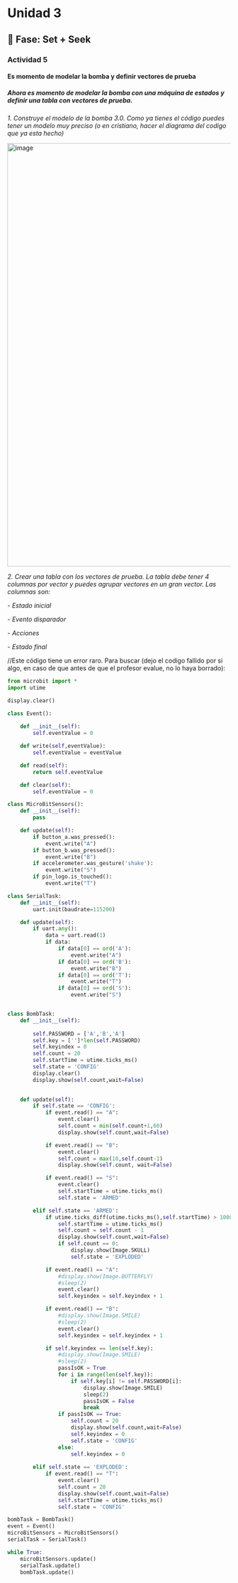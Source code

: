 # Unidad 3

## 🔎 Fase: Set + Seek

### Actividad 5

#### Es momento de modelar la bomba y definir vectores de prueba

##### Ahora es momento de modelar la bomba con una máquina de estados y definir una tabla con vectores de prueba.

*1. Construye el modelo de la bomba 3.0. Como ya tienes el código puedes tener un modelo muy preciso (o en cristiano, hacer el diagrama del codigo que ya esta hecho)*

<img width="1717" height="953" alt="image" src="https://github.com/user-attachments/assets/5c49f3f7-8d85-4fe3-b326-8b57f7eed598" />

*2. Crear una tabla con los vectores de prueba. La tabla debe tener 4 columnas por vector y puedes agrupar vectores en un gran vector. Las columnas son:*

*- Estado inicial*

*- Evento disparador*

*- Acciones*

*- Estado final*

//Este código tiene un error raro. Para buscar (dejo el codigo fallido por si algo, en caso de que antes de que el profesor evalue, no lo haya borrado):

``` py
from microbit import *
import utime

display.clear()

class Event():
    
    def __init__(self):
        self.eventValue = 0

    def write(self,eventValue):
        self.eventValue = eventValue

    def read(self):
        return self.eventValue

    def clear(self):
        self.eventValue = 0

class MicroBitSensors():
    def __init__(self):
        pass

    def update(self):
        if button_a.was_pressed():
            event.write("A")
        if button_b.was_pressed():
            event.write("B")
        if accelerometer.was_gesture('shake'):
            event.write("S")
        if pin_logo.is_touched():
            event.write("T")

class SerialTask:
    def __init__(self):
        uart.init(baudrate=115200)

    def update(self):
        if uart.any():
            data = uart.read(1)
            if data:
                if data[0] == ord('A'):
                    event.write("A")
                if data[0] == ord('B'):
                    event.write("B")
                if data[0] == ord('T'):
                    event.write("T")
                if data[0] == ord('S'):
                    event.write("S")


class BombTask:
    def __init__(self):
        
        self.PASSWORD = ['A','B','A']
        self.key = ['']*len(self.PASSWORD)
        self.keyindex = 0
        self.count = 20
        self.startTime = utime.ticks_ms()
        self.state = 'CONFIG'
        display.clear()
        display.show(self.count,wait=False)
        

    def update(self):
        if self.state == 'CONFIG':
            if event.read() == "A":
                event.clear()
                self.count = min(self.count+1,60)
                display.show(self.count,wait=False)

            if event.read() == "B":
                event.clear()
                self.count = max(10,self.count-1)
                display.show(self.count, wait=False)

            if event.read() == "S":
                event.clear()
                self.startTime = utime.ticks_ms()
                self.state = 'ARMED'

        elif self.state == 'ARMED':
            if utime.ticks_diff(utime.ticks_ms(),self.startTime) > 1000:
                self.startTime = utime.ticks_ms()
                self.count = self.count - 1
                display.show(self.count,wait=False)
                if self.count == 0:
                    display.show(Image.SKULL)
                    self.state = 'EXPLODED'

            if event.read() == "A":
                #display.show(Image.BUTTERFLY)
                #sleep(2)
                event.clear()
                self.keyindex = self.keyindex + 1

            if event.read() == "B":
                #display.show(Image.SMILE)
                #sleep(2)
                event.clear()
                self.keyindex = self.keyindex + 1

            if self.keyindex == len(self.key):
                #display.show(Image.SMILE)
                #sleep(2)
                passIsOK = True
                for i in range(len(self.key)):
                    if self.key[i] != self.PASSWORD[i]:
                        display.show(Image.SMILE)
                        sleep(2)
                        passIsOK = False
                        break
                if passIsOK == True:
                    self.count = 20
                    display.show(self.count,wait=False)
                    self.keyindex = 0
                    self.state = 'CONFIG'
                else:
                    self.keyindex = 0
        
        elif self.state == 'EXPLODED':
            if event.read() == "T":
                event.clear()
                self.count = 20
                display.show(self.count,wait=False)
                self.startTime = utime.ticks_ms()
                self.state = 'CONFIG'

bombTask = BombTask()
event = Event()
microBitSensors = MicroBitSensors()
serialTask = SerialTask()

while True:
    microBitSensors.update()
    serialTask.update()
    bombTask.update()

```




